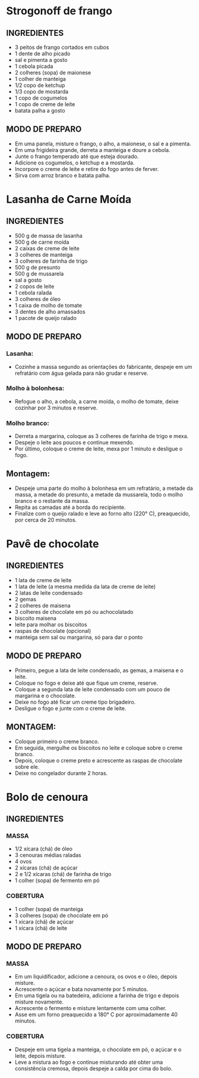 # Strogonoff de frango

## INGREDIENTES
- 3 peitos de frango cortados em cubos
- 1 dente de alho picado
- sal e pimenta a gosto
- 1 cebola picada
- 2 colheres (sopa) de maionese
- 1 colher de manteiga
- 1/2 copo de ketchup
- 1/3 copo de mostarda
- 1 copo de cogumelos
- 1 copo de creme de leite
- batata palha a gosto

## MODO DE PREPARO

- Em uma panela, misture o frango, o alho, a maionese, o sal e a pimenta.
- Em uma frigideira grande, derreta a manteiga e doure a cebola.
- Junte o frango temperado até que esteja dourado.
- Adicione os cogumelos, o ketchup e a mostarda.
- Incorpore o creme de leite e retire do fogo antes de ferver.
- Sirva com arroz branco e batata palha.



# Lasanha de Carne Moída

## INGREDIENTES
- 500 g de massa de lasanha
- 500 g de carne moída
- 2 caixas de creme de leite
- 3 colheres de manteiga
- 3 colheres de farinha de trigo
- 500 g de presunto
- 500 g de mussarela
- sal a gosto
- 2 copos de leite
- 1 cebola ralada
- 3 colheres de óleo
- 1 caixa de molho de tomate
- 3 dentes de alho amassados
- 1 pacote de queijo ralado

## MODO DE PREPARO

### Lasanha:

- Cozinhe a massa segundo as orientações do fabricante, despeje em um refratário com água gelada para não grudar e reserve.

### Molho à bolonhesa:

- Refogue o alho, a cebola, a carne moída, o molho de tomate, deixe cozinhar por 3 minutos e reserve.

### Molho branco: 

- Derreta a margarina, coloque as 3 colheres de farinha de trigo e mexa.
- Despeje o leite aos poucos e continue mexendo.
- Por último, coloque o creme de leite, mexa por 1 minuto e desligue o fogo.

## Montagem:

- Despeje uma parte do molho à bolonhesa em um refratário, a metade da massa, a metade do presunto, a metade da mussarela, todo o molho branco e o restante da massa.
- Repita as camadas até a borda do recipiente.
- Finalize com o queijo ralado e leve ao forno alto (220° C), preaquecido, por cerca de 20 minutos.



# Pavê de chocolate

## INGREDIENTES
- 1 lata de creme de leite
- 1 lata de leite (a mesma medida da lata de creme de leite)
- 2 latas de leite condensado
- 2 gemas
- 2 colheres de maisena
- 3 colheres de chocolate em pó ou achocolatado
- biscoito maisena
- leite para molhar os biscoitos
- raspas de chocolate (opcional)
- manteiga sem sal ou margarina, só para dar o ponto

## MODO DE PREPARO

- Primeiro, pegue a lata de leite condensado, as gemas, a maisena e o leite.
- Coloque no fogo e deixe até que fique um creme, reserve.
- Coloque a segunda lata de leite condensado com um pouco de margarina e o chocolate.
- Deixe no fogo até ficar um creme tipo brigadeiro.
- Desligue o fogo e junte com o creme de leite.

## MONTAGEM:

- Coloque primeiro o creme branco.
- Em seguida, mergulhe os biscoitos no leite e coloque sobre o creme branco.
- Depois, coloque o creme preto e acrescente as raspas de chocolate sobre ele.
- Deixe no congelador durante 2 horas.



# Bolo de cenoura

## INGREDIENTES

### MASSA

- 1/2 xícara (chá) de óleo
- 3 cenouras médias raladas
- 4 ovos
- 2 xícaras (chá) de açúcar
- 2 e 1/2 xícaras (chá) de farinha de trigo
- 1 colher (sopa) de fermento em pó

### COBERTURA
- 1 colher (sopa) de manteiga
- 3 colheres (sopa) de chocolate em pó
- 1 xícara (chá) de açúcar
- 1 xícara (chá) de leite

## MODO DE PREPARO

### MASSA

- Em um liquidificador, adicione a cenoura, os ovos e o óleo, depois misture.
- Acrescente o açúcar e bata novamente por 5 minutos.
- Em uma tigela ou na batedeira, adicione a farinha de trigo e depois misture novamente.
- Acrescente o fermento e misture lentamente com uma colher.
- Asse em um forno preaquecido a 180° C por aproximadamente 40 minutos.

### COBERTURA
 
- Despeje em uma tigela a manteiga, o chocolate em pó, o açúcar e o leite, depois misture.
- Leve a mistura ao fogo e continue misturando até obter uma consistência cremosa, depois despeje a calda por cima do bolo.

